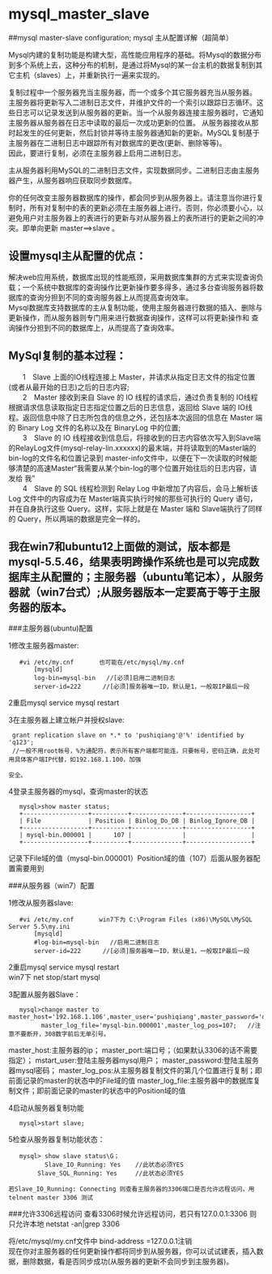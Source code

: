# mysql_master_slave
##mysql master-slave configuration; mysql 主从配置详解（超简单）

Mysql内建的复制功能是构建大型，高性能应用程序的基础。将Mysql的数据分布到多个系统上去，这种分布的机制，是通过将Mysql的某一台主机的数据复制到其它主机（slaves）上，并重新执行一遍来实现的。

复制过程中一个服务器充当主服务器，而一个或多个其它服务器充当从服务器。
主服务器将更新写入二进制日志文件，并维护文件的一个索引以跟踪日志循环。这些日志可以记录发送到从服务器的更新。当一个从服务器连接主服务器时，它通知主服务器从服务器在日志中读取的最后一次成功更新的位置。
从服务器接收从那时起发生的任何更新，然后封锁并等待主服务器通知新的更新。MySQL复制基于主服务器在二进制日志中跟踪所有对数据库的更改(更新、删除等等)。<br>
因此，要进行复制，必须在主服务器上启用二进制日志。<br>

主从服务器利用MySQL的二进制日志文件，实现数据同步。二进制日志由主服务器产生，从服务器响应获取同步数据库。

你的任何改变主服务器数据库的操作，都会同步到从服务器上。请注意当你进行复制时，所有对复制中的表的更新必须在主服务器上进行。否则，你必须要小心，以避免用户对主服务器上的表进行的更新与对从服务器上的表所进行的更新之间的冲突。即单向更新  master==>slave 。<br>


设置mysql主从配置的优点：
-----
  解决web应用系统，数据库出现的性能瓶颈，采用数据库集群的方式来实现查询负载；一个系统中数据库的查询操作比更新操作要多得多，通过多台查询服务器将数据库的查询分担到不同的查询服务器上从而提高查询效率。<br>
  Mysql数据库支持数据库的主从复制功能，使用主服务器进行数据的插入、删除与更新操作，而从服务器则专门用来进行数据查询操作，这样可以将更新操作和 查询操作分担到不同的数据库上，从而提高了查询效率。

MySql复制的基本过程：
-----

  　　1　Slave 上面的IO线程连接上 Master，并请求从指定日志文件的指定位置(或者从最开始的日志)之后的日志内容;<br>
  　　2　Master 接收到来自 Slave 的 IO 线程的请求后，通过负责复制的 IO线程根据请求信息读取指定日志指定位置之后的日志信息，返回给 Slave 端的 IO线程。返回信息中除了日志所包含的信息之外，还包括本次返回的信息在 Master 端的 Binary Log 文件的名称以及在 BinaryLog 中的位置;<br>
  　　3　Slave 的 IO 线程接收到信息后，将接收到的日志内容依次写入到Slave端的RelayLog文件(mysql-relay-lin.xxxxxx)的最末端，并将读取到的Master端的bin-log的文件名和位置记录到 master-info文件中，以便在下一次读取的时候能够清楚的高速Master“我需要从某个bin-log的哪个位置开始往后的日志内容，请发给 我”<br>
  　　4　Slave 的 SQL 线程检测到 Relay Log 中新增加了内容后，会马上解析该 Log 文件中的内容成为在 Master端真实执行时候的那些可执行的 Query 语句，并在自身执行这些 Query。这样，实际上就是在 Master 端和 Slave端执行了同样的 Query，所以两端的数据是完全一样的。<br>


我在win7和ubuntu12上面做的测试，版本都是mysql-5.5.46，结果表明跨操作系统也是可以完成数据库主从配置的；主服务器（ubuntu笔记本），从服务器就（win7台式）;从服务器版本一定要高于等于主服务器的版本。
----------------

###主服务器(ubuntu)配置

1修改主服务器master:
```
   #vi /etc/my.cnf       也可能在/etc/mysql/my.cnf
       [mysqld]
       log-bin=mysql-bin   //[必须]启用二进制日志
       server-id=222      //[必须]服务器唯一ID，默认是1，一般取IP最后一段
```
2重启mysql	service mysql restart

3在主服务器上建立帐户并授权slave:
   ```
    grant replication slave on *.* to 'pushiqiang'@'%' identified by 'q123';
    //一般不用root帐号，%为通配符，表示所有客户端都可能连，只要帐号，密码正确，此处可用具体客户端IP代替，如192.168.1.100，加强

安全。
```

4登录主服务器的mysql，查询master的状态
```
   mysql>show master status;
   +------------------+----------+--------------+------------------+
   | File             | Position | Binlog_Do_DB | Binlog_Ignore_DB |
   +------------------+----------+--------------+------------------+
   | mysql-bin.000001 |      107 |              |                  |
   +------------------+----------+--------------+------------------+
```
记录下File域的值（mysql-bin.000001）Position域的值（107）后面从服务器配置需要用到

###从服务器（win7）配置

1修改从服务器slave:
```
   #vi /etc/my.cnf       win7下为 C:\Program Files (x86)\MySQL\MySQL Server 5.5\my.ini
       [mysqld]
       #log-bin=mysql-bin   //启用二进制日志
       server-id=222      //[必须]服务器唯一ID，默认是1，一般取IP最后一段
```
2重启mysql	service mysql restart	
		win7下 net stop/start mysql

3配置从服务器Slave：
```
   mysql>change master to master_host='192.168.1.106',master_user='pushiqiang',master_password='q123',
         master_log_file='mysql-bin.000001',master_log_pos=107;   //注意不要断开，308数字前后无单引号。
```
master_host:主服务器的ip；
master_port:端口号；（如果默认3306的话不需要指定）；
mstart_user:登陆主服务器mysql用户；
master_password:登陆主服务器mysql密码；
master_log_pos:从主服务器复制文件的第几个位置进行复制；即前面记录的master的状态中的File域的值
master_log_file:主服务器中的数据库复制文件；即前面记录的master的状态中的Position域的值

4启动从服务器复制功能   
```
   mysql>start slave;    
```
5检查从服务器复制功能状态：
```
   mysql> show slave status\G；
	      Slave_IO_Running: Yes    //此状态必须YES
        Slave_SQL_Running: Yes     //此状态必须YES
```
	若Slave_IO_Running: Connecting 则查看主服务器的3306端口是否允许远程访问，用telnent master 3306 测试

###允许3306远程访问
查看3306时候允许远程访问，若只有127.0.0.1:3306 则只允许本地
netstat -an|grep 3306

将/etc/mysql/my.cnf文件中	bind-address =127.0.0.1注销
<br>
现在你对主服务器的任何更新操作都将同步到从服务器，你可以试试建表，插入数据，删除数据，看是否同步成功(从服务器的更新不会同步到主服务器)。
